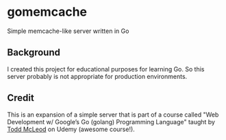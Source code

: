 # gomemcache
Simple memcache-like server written in Go

## Background

I created this project for educational purposes for learning Go. So this server probably is not appropriate for production environments.

## Credit

This is an expansion of a simple server that is part of a course called "Web Development w/ Google’s Go (golang) Programming Language" taught by [Todd McLeod](https://github.com/GoesToEleven) on Udemy (awesome course!).
